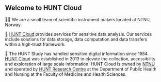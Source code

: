 ## Welcome to HUNT Cloud

🧙‍♂️ We are a small team of scientific instrument makers located at NTNU, Norway.

🔬 [HUNT Cloud](https://docs.hdc.ntnu.no/) provides services for sensitive data analysis. Our services include solutions for data storage, data computation and data transfers within a high-trust framework.

🧪 The HUNT Study has handled sensitive digital information since 1984. [HUNT Cloud](https://docs.hdc.ntnu.no/) was established in 2013 to elevate the collection, accessibility and exploration of large scale information. HUNT Cloud is owned by [NTNU](https://ntnu.edu) and operated by [HUNT Research Centre](https://www.ntnu.edu/hunt) at the Department of Public Health and Nursing at the Faculty of Medicine and Health Sciences.

<!--

**Here are some ideas to get you started:**

🙋‍♀️ A short introduction - what is your organization all about?
🌈 Contribution guidelines - how can the community get involved?
👩‍💻 Useful resources - where can the community find your docs? Is there anything else the community should know?
🍿 Fun facts - what does your team eat for breakfast?
🧙 Remember, you can do mighty things with the power of [Markdown](https://docs.github.com/github/writing-on-github/getting-started-with-writing-and-formatting-on-github/basic-writing-and-formatting-syntax)
-->
